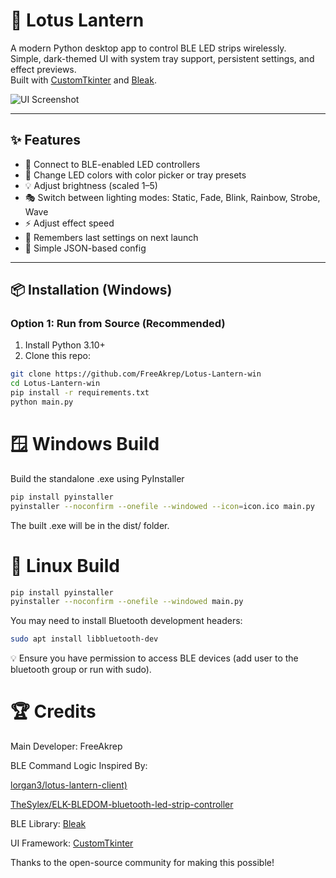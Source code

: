 # 🌸 Lotus Lantern

A modern Python desktop app to control BLE LED strips wirelessly.  
Simple, dark-themed UI with system tray support, persistent settings, and effect previews.  
Built with [CustomTkinter](https://github.com/TomSchimansky/CustomTkinter) and [Bleak](https://github.com/hbldh/bleak).

![UI Screenshot](https://github.com/FreeAkrep/Lotus-Lantern-win/blob/main/screenshots/ui_main.png?raw=true)

---

## ✨ Features

- 🔌 Connect to BLE-enabled LED controllers
- 🎨 Change LED colors with color picker or tray presets
- 💡 Adjust brightness (scaled 1–5)
- 🎭 Switch between lighting modes: Static, Fade, Blink, Rainbow, Strobe, Wave
- ⚡ Adjust effect speed
- 💾 Remembers last settings on next launch
- 🔧 Simple JSON-based config

---

## 📦 Installation (Windows)

### Option 1: Run from Source (Recommended)

1. Install Python 3.10+  
2. Clone this repo:

```bash
git clone https://github.com/FreeAkrep/Lotus-Lantern-win
cd Lotus-Lantern-win
pip install -r requirements.txt
python main.py
```
# 🪟 Windows Build

Build the standalone .exe using PyInstaller
```bash
pip install pyinstaller
pyinstaller --noconfirm --onefile --windowed --icon=icon.ico main.py
```
The built .exe will be in the dist/ folder.

# 🐧 Linux Build
```bash
pip install pyinstaller
pyinstaller --noconfirm --onefile --windowed main.py
```
You may need to install Bluetooth development headers:
```bash
sudo apt install libbluetooth-dev
```
💡 Ensure you have permission to access BLE devices (add user to the bluetooth group or run with sudo).
# 🏆 Credits
Main Developer: FreeAkrep

BLE Command Logic Inspired By:

  [lorgan3/lotus-lantern-client)](https://github.com/lorgan3/lotus-lantern-client)

  [TheSylex/ELK-BLEDOM-bluetooth-led-strip-controller](https://github.com/TheSylex/ELK-BLEDOM-bluetooth-led-strip-controller)

BLE Library: [Bleak](https://github.com/hbldh/bleak)

UI Framework: [CustomTkinter](https://github.com/TomSchimansky/CustomTkinter)

Thanks to the open-source community for making this possible!

